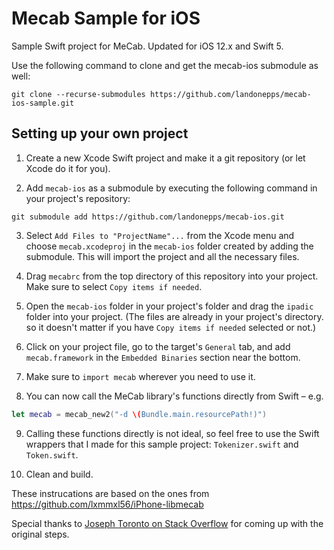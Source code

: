 # Mecab Sample for iOS
Sample Swift project for MeCab. Updated for iOS 12.x and Swift 5.

Use the following command to clone and get the mecab-ios submodule as well:

```
git clone --recurse-submodules https://github.com/landonepps/mecab-ios-sample.git
```

## Setting up your own project

1. Create a new Xcode Swift project and make it a git repository (or let Xcode do it for you).

2. Add `mecab-ios` as a submodule by executing the following command in your project's repository:

```
git submodule add https://github.com/landonepps/mecab-ios.git
```

3. Select `Add Files to "ProjectName"...` from the Xcode menu and choose `mecab.xcodeproj` in the `mecab-ios` folder created by adding the submodule. This will import the project and all the necessary files.

4. Drag `mecabrc` from the top directory of this repository into your project. Make sure to select `Copy items if needed`.

5. Open the `mecab-ios` folder in your project's folder and drag the `ipadic` folder into your project. (The files are already in your project's directory. so it doesn't matter if you have `Copy items if needed` selected or not.)

6. Click on your project file, go to the target's `General` tab, and add `mecab.framework` in the `Embedded Binaries` section near the bottom.

7.  Make sure to `import mecab` wherever you need to use it.

8.  You can now call the MeCab library's functions directly from Swift – e.g.

```swift
let mecab = mecab_new2("-d \(Bundle.main.resourcePath!)")
```

9.  Calling these functions directly is not ideal, so feel free to use the Swift wrappers that I made for this sample project: `Tokenizer.swift` and `Token.swift`.

10. Clean and build.

These instrucations are based on the ones from https://github.com/lxmmxl56/iPhone-libmecab

Special thanks to [Joseph Toronto on Stack Overflow](http://stackoverflow.com/a/37891729/3295398) for coming up with the original steps.
